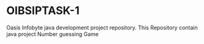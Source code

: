 # OIBSIPTASK-1
Oasis Infobyte java development project repository. This Repository contain java project  Number guessing Game
